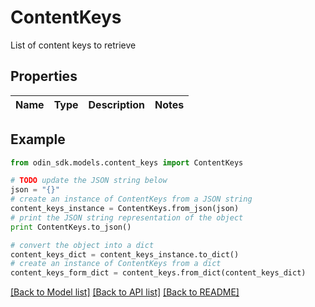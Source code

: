 # ContentKeys

List of content keys to retrieve

## Properties

Name | Type | Description | Notes
------------ | ------------- | ------------- | -------------

## Example

```python
from odin_sdk.models.content_keys import ContentKeys

# TODO update the JSON string below
json = "{}"
# create an instance of ContentKeys from a JSON string
content_keys_instance = ContentKeys.from_json(json)
# print the JSON string representation of the object
print ContentKeys.to_json()

# convert the object into a dict
content_keys_dict = content_keys_instance.to_dict()
# create an instance of ContentKeys from a dict
content_keys_form_dict = content_keys.from_dict(content_keys_dict)
```
[[Back to Model list]](../README.md#documentation-for-models) [[Back to API list]](../README.md#documentation-for-api-endpoints) [[Back to README]](../README.md)


